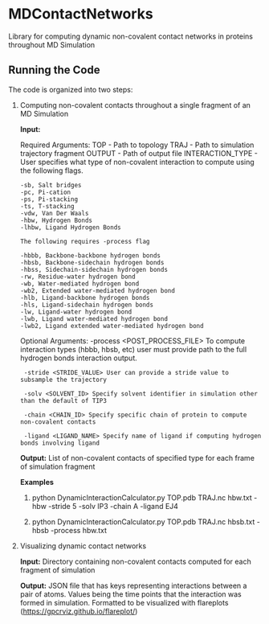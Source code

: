 # MDContactNetworks
Library for computing dynamic non-covalent contact networks in proteins throughout MD Simulation


## Running the Code

The code is organized into two steps:

1. Computing non-covalent contacts throughout a single fragment of an MD Simulation
   
   __Input:__ 

	Required Arguments:
	   TOP - Path to topology
	   TRAJ - Path to simulation trajectory fragment
	   OUTPUT - Path of output file 
	   INTERACTION_TYPE - User specifies what type of non-covalent interaction to compute using the following flags. 

	   -sb, Salt bridges
	   -pc, Pi-cation 
	   -ps, Pi-stacking
	   -ts, T-stacking
	   -vdw, Van Der Waals
	   -hbw, Hydrogen Bonds
	   -lhbw, Ligand Hydrogen Bonds

	   The following requires -process flag 

	   -hbbb, Backbone-backbone hydrogen bonds
	   -hbsb, Backbone-sidechain hydrogen bonds
	   -hbss, Sidechain-sidechain hydrogen bonds
	   -rw, Residue-water hydrogen bond
	   -wb, Water-mediated hydrogen bond
	   -wb2, Extended water-mediated hydrogen bond
	   -hlb, Ligand-backbone hydrogen bonds
	   -hls, Ligand-sidechain hydrogen bonds
	   -lw, Ligand-water hydrogen bond
	   -lwb, Ligand water-mediated hydrogen bond
	   -lwb2, Ligand extended water-mediated hydrogen bond


	Optional Arguments:
		-process <POST_PROCESS_FILE> To compute interaction types (hbbb, hbsb, etc) user must provide path to the full hydrogen bonds interaction output.

		-stride <STRIDE_VALUE> User can provide a stride value to subsample the trajectory

		-solv <SOLVENT_ID> Specify solvent identifier in simulation other than the default of TIP3

		-chain <CHAIN_ID> Specify specific chain of protein to compute non-covalent contacts

		-ligand <LIGAND_NAME> Specify name of ligand if computing hydrogen bonds involving ligand

   
   __Output:__ List of non-covalent contacts of specified type for each frame of simulation fragment 

   __Examples__


   1) python DynamicInteractionCalculator.py TOP.pdb TRAJ.nc hbw.txt -hbw -stride 5 -solv IP3 -chain A -ligand EJ4

   2) python DynamicInteractionCalculator.py TOP.pdb TRAJ.nc hbsb.txt -hbsb -process hbw.txt 


2. Visualizing dynamic contact networks

   __Input:__ Directory containing non-covalent contacts computed for each fragment of simulation

   
   __Output:__ JSON file that has keys representing interactions between a pair of atoms. Values being the time points that the interaction was formed in simulation. Formatted to be visualized with flareplots (https://gpcrviz.github.io/flareplot/)



